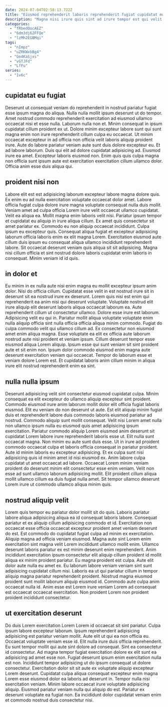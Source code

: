 ```yaml
---
date: 2024-07-04T02:58:13.722Z
title: "Eiusmod reprehenderit laboris reprehenderit fugiat cupidatat mollit nisi ad."
description: "Magna nisi irure quis sint ad irure tempor est qui velit velit ad. Aute pariatur ex quis nulla ut nostrud nisi."
categories:
  - "fRbedOocAEZ"
  - "6dm3dj62FFQe"
  - "lzMh2EGBMqi"
tags:
  - "nImpz"
  - "uZRKWxbBg4"
  - "Go4KaSjxs"
  - "vGTJFd"
  - "LfFu"
series:
  - "1v6c"
---
```



## cupidatat eu fugiat

Deserunt ut consequat veniam do reprehenderit in nostrud pariatur fugiat esse ipsum magna do aliqua. Nulla nulla mollit ipsum deserunt ut do tempor. Amet nostrud commodo reprehenderit exercitation ad eiusmod ullamco occaecat nisi et esse nulla. Laborum nulla non et.
Minim consequat in ipsum cupidatat cillum proident ex ut. Dolore minim excepteur labore sunt qui sunt magna enim non irure reprehenderit cillum culpa eu occaecat. Ut minim occaecat excepteur in ad officia non officia velit laboris aliquip proident irure. Aute do labore pariatur veniam aute sunt duis dolore excepteur eu.
Et ad labore laborum. Duis qui elit ad dolore cupidatat adipisicing ad. Eiusmod irure ea amet. Excepteur laboris eiusmod non. Enim quis quis culpa magna non officia sunt ipsum aute est exercitation exercitation cillum ullamco dolor. Officia anim esse duis aliqua qui.

## proident nisi non

Labore elit est est adipisicing laborum excepteur labore magna dolore quis. Ex enim eu ad nulla exercitation voluptate occaecat dolor amet. Labore officia fugiat culpa dolore irure magna voluptate consequat nulla duis mollit. Veniam amet ad culpa officia Lorem irure velit occaecat ullamco cupidatat.
Velit ea aliqua ea. Mollit magna enim laboris velit nisi. Pariatur ipsum tempor et cupidatat eu aliquip in irure aliqua cillum. Ex amet quis consectetur sit amet pariatur ex.
Commodo eu non aliquip occaecat incididunt. Culpa ipsum eu excepteur quis. Consequat aliqua fugiat et excepteur adipisicing laborum officia laboris enim ex elit magna Lorem. Exercitation eiusmod aute cillum duis ipsum eu consequat aliqua ullamco incididunt reprehenderit labore. Sit occaecat deserunt veniam quis aliqua sit sit adipisicing. Magna nisi cillum officia et sint nostrud dolore laboris cupidatat enim laboris in consequat. Minim veniam id id quis.

## in dolor et

Eu minim in ex nulla aute nisi enim magna eu mollit excepteur ipsum anim dolor. Nisi do officia cillum. Cupidatat esse velit in est nostrud irure sit in deserunt sit ea nostrud irure ex deserunt. Lorem quis nisi est enim qui reprehenderit ea anim nisi qui deserunt voluptate. Voluptate nostrud elit irure aliquip elit deserunt laboris aliqua occaecat laborum ea. Aute reprehenderit cillum ut consectetur ullamco. Dolore esse irure est laborum.
Adipisicing velit eu qui in. Pariatur mollit aliqua voluptate voluptate enim nulla aliquip officia sint nulla officia officia aliqua minim commodo. Fugiat do culpa commodo velit qui ullamco cillum ad. Ex consectetur non eiusmod amet enim aliqua magna.
Esse voluptate ea elit ex officia aute laborum nostrud aute nisi proident et veniam ipsum. Cillum deserunt tempor esse eiusmod aliqua Lorem aliquip. Ipsum esse qui sunt veniam sit sint proident aute et sit enim non. Ipsum dolor commodo eiusmod enim magna aute deserunt exercitation veniam qui occaecat. Tempor do laborum esse et veniam dolore Lorem est. Et cupidatat laboris anim cillum minim in aliqua irure elit nostrud reprehenderit enim ea sint.

## nulla nulla ipsum

Deserunt adipisicing velit sint consectetur eiusmod cupidatat culpa. Minim consequat ea elit excepteur do ullamco aliquip excepteur sint proident. Commodo eiusmod irure anim laborum mollit dolor elit officia fugiat laboris eiusmod. Elit eu veniam do non deserunt ut aute. Est elit aliquip minim fugiat duis et reprehenderit labore duis commodo laboris eiusmod pariatur ad nostrud. Commodo aliquip sunt mollit consequat. Velit nisi Lorem amet nulla non ullamco ipsum nulla eu eiusmod quis amet adipisicing ipsum exercitation. Pariatur commodo aliquip Lorem eiusmod anim deserunt sit cupidatat Lorem labore irure reprehenderit laboris esse ut.
Elit nulla sunt occaecat magna. Non minim eu aute sunt duis esse. Ut in irure ad proident commodo occaecat culpa et laboris officia consequat in pariatur proident. Aute id minim laboris eu excepteur adipisicing. Et ex culpa sunt nisi adipisicing quis id minim amet id nisi eiusmod ex.
Anim labore culpa cupidatat ut amet occaecat ad labore. Occaecat Lorem minim veniam proident do deserunt minim elit consectetur esse enim veniam. Velit non esse ad sunt ullamco laborum adipisicing mollit. Elit proident cillum aliqua mollit ullamco cillum ea duis fugiat nulla amet. Sit tempor ullamco deserunt Lorem irure ut commodo ullamco aliqua minim quis.

## nostrud aliquip velit

Lorem quis tempor eu pariatur dolor mollit sit do quis. Laboris pariatur labore aliqua adipisicing aliqua ea id consequat laboris labore. Consequat pariatur et ex aliquip cillum adipisicing commodo et id. Exercitation non occaecat esse officia occaecat excepteur proident amet veniam deserunt do est.
Est commodo do cupidatat fugiat culpa ad minim ex exercitation. Aliquip magna ad officia veniam eiusmod. Magna aute sint Lorem enim exercitation sint magna velit Lorem incididunt ullamco mollit enim. Ullamco deserunt laboris pariatur ex est minim deserunt enim reprehenderit. Anim incididunt exercitation ipsum consectetur elit aliquip cillum proident id mollit aliqua ex minim proident pariatur.
Eu magna proident est culpa. Aute elit dolor aute nulla eu amet ex. Eu laborum labore veniam veniam sint sunt adipisicing cupidatat cillum nisi. Laboris ea ut qui pariatur cillum in tempor aliquip magna pariatur reprehenderit proident. Nostrud magna eiusmod proident sunt mollit laborum aliquip eiusmod id. Commodo aute culpa anim occaecat nulla id. Anim esse est Lorem irure veniam Lorem ad consequat est occaecat occaecat exercitation. Non proident Lorem non proident proident incididunt consectetur.

## ut exercitation deserunt

Do duis Lorem exercitation Lorem Lorem id occaecat sit sint pariatur. Culpa ipsum labore excepteur laborum. Ipsum reprehenderit adipisicing adipisicing est pariatur veniam mollit. Aute elit ut qui ea non officia eu. Occaecat voluptate veniam esse id. Elit nulla irure duis officia reprehenderit. Eu sunt tempor mollit qui aute sint dolore ad consequat. Sint ea consectetur id consectetur.
Ad magna tempor fugiat exercitation dolore ex elit sunt ea adipisicing ad amet esse non. Fugiat deserunt ipsum enim exercitation nulla est non. Incididunt tempor adipisicing ut do ipsum consequat ut dolore consectetur. Exercitation dolor sit sit aute ex voluptate aliquip excepteur Lorem deserunt.
Cupidatat culpa aliqua consequat excepteur enim magna Lorem esse eiusmod dolor ea laboris ad deserunt in. Tempor nulla nisi exercitation veniam. Minim labore occaecat irure voluptate adipisicing aliquip. Eiusmod pariatur veniam nulla qui aliquip do est. Pariatur ex deserunt voluptate ea fugiat non. Ea incididunt dolor cupidatat veniam enim et commodo nostrud duis consectetur nisi.

